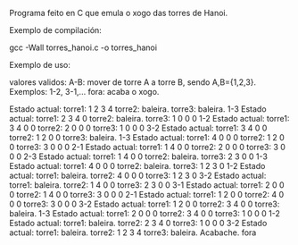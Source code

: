 Programa feito en C que emula o xogo das torres de Hanoi.

Exemplo de compilación:

gcc -Wall torres_hanoi.c -o torres_hanoi

Exemplo de uso:

valores validos:
A-B: mover de torre A a torre B, sendo A,B={1,2,3}. Exemplos: 1-2, 3-1,...
fora: acaba o xogo.

Estado actual: 
torre1: 1 2 3 4 
torre2: baleira.
torre3: baleira.
1-3
Estado actual: 
torre1: 2 3 4 0 
torre2: baleira.
torre3: 1 0 0 0 
1-2
Estado actual: 
torre1: 3 4 0 0 
torre2: 2 0 0 0 
torre3: 1 0 0 0 
3-2
Estado actual: 
torre1: 3 4 0 0 
torre2: 1 2 0 0 
torre3: baleira.
1-3
Estado actual: 
torre1: 4 0 0 0 
torre2: 1 2 0 0 
torre3: 3 0 0 0 
2-1
Estado actual: 
torre1: 1 4 0 0 
torre2: 2 0 0 0 
torre3: 3 0 0 0 
2-3
Estado actual: 
torre1: 1 4 0 0 
torre2: baleira.
torre3: 2 3 0 0 
1-3
Estado actual: 
torre1: 4 0 0 0 
torre2: baleira.
torre3: 1 2 3 0 
1-2
Estado actual: 
torre1: baleira.
torre2: 4 0 0 0 
torre3: 1 2 3 0 
3-2
Estado actual: 
torre1: baleira.
torre2: 1 4 0 0 
torre3: 2 3 0 0 
3-1
Estado actual: 
torre1: 2 0 0 0 
torre2: 1 4 0 0 
torre3: 3 0 0 0 
2-1
Estado actual: 
torre1: 1 2 0 0 
torre2: 4 0 0 0 
torre3: 3 0 0 0 
3-2
Estado actual: 
torre1: 1 2 0 0 
torre2: 3 4 0 0 
torre3: baleira.
1-3
Estado actual: 
torre1: 2 0 0 0 
torre2: 3 4 0 0 
torre3: 1 0 0 0 
1-2
Estado actual: 
torre1: baleira.
torre2: 2 3 4 0 
torre3: 1 0 0 0 
3-2
Estado actual: 
torre1: baleira.
torre2: 1 2 3 4 
torre3: baleira.
Acabache.
fora

